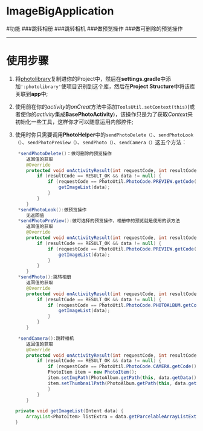 # ImageBigApplication

#功能
###跳转相册
###跳转相机
###做预览操作
###做可删除的预览操作

------------
# 使用步骤

1. 将[photolibrary](https://github.com/LiuKaiXiang/ImageBigApplication.git "photolibrary_Module")复制进你的Project中，然后在**settings.gradle**中添加`':photolibrary'`使项目识别到这个库，然后在**Project Structure**中将该库关联到**app**中;
2. 使用前在你的*activity*的*onCreat*方法中添加`ToolsUtil.setContext(this)`(或者使你的*activity*集成**BasePhotoActivity**)，该操作只是为了获取*Context*来初始化一些工具，这样你才可以随意运用内部控件;
3. 使用时你只需要调用**PhotoHelper**中的`sendPhotoDelete（）`、`sendPhotoLook（）`、`sendPhotoPreView（）`、`sendPhoto（）`、`sendCamera（）`这五个方法：
	
	```java
	 *sendPhotoDelete()：做可删除的预览操作
		返回值的获取
		@Override
    	protected void onActivityResult(int requestCode, int resultCode, Intent data){
			if (resultCode == RESULT_OK && data != null) {
				if (requestCode == PhotoUtil.PhotoCode.PREVIEW.getCode()) {
	                getImageList(data);
	            }
			}
		}
	 *sendPhotoLook():做预览操作
		无返回值
	 *sendPhotoPreView():做可选择的预览操作，相册中的预览就是使用的该方法
		返回值的获取
		@Override
    	protected void onActivityResult(int requestCode, int resultCode, Intent data){
			if (resultCode == RESULT_OK && data != null) {
				if (requestCode == PhotoUtil.PhotoCode.PREVIEW.getCode()) {
	                getImageList(data);
	            }
			}
		}
	 *sendPhoto():跳转相册
		返回值的获取
		@Override
    	protected void onActivityResult(int requestCode, int resultCode, Intent data){
			if (resultCode == RESULT_OK && data != null) {
				if (requestCode == PhotoUtil.PhotoCode.PHOTOALBUM.getCode()) {
	                getImageList(data);
	            }
			}
		}
	
	 *sendCamera():跳转相机
		返回值的获取
		@Override
    	protected void onActivityResult(int requestCode, int resultCode, Intent data){
			if (resultCode == RESULT_OK && data != null) {
				if (requestCode == PhotoUtil.PhotoCode.CAMERA.getCode()) {
	            PhotoItem item = new PhotoItem();
	            item.setImgPath(PhotoAlbum.getPath(this, data.getData()));
	            item.setThumbnailPath(PhotoAlbum.getPath(this, data.getData()));
	        	}
			}
		}
	
	private void getImageList(Intent data) {
	    ArrayList<PhotoItem> listExtra = data.getParcelableArrayListExtra(PhotoUtil.IMGS);
	}
	```

	
